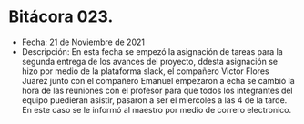 # Bitácora 023.
- Fecha: 21 de Noviembre de 2021
- Descripción: En esta fecha se empezó la asignación de tareas para la segunda entrega de los avances del proyecto, ddesta asignación se hizo por medio de la plataforma slack, el compañero Victor Flores Juarez junto con el compañero Emanuel empezaron a echa se cambió la hora de las reuniones con el profesor para que todos los integrantes del equipo puedieran asistir, pasaron a ser el miercoles a las 4 de la tarde. En este caso se le informó al maestro por medio de correro electronico. 
